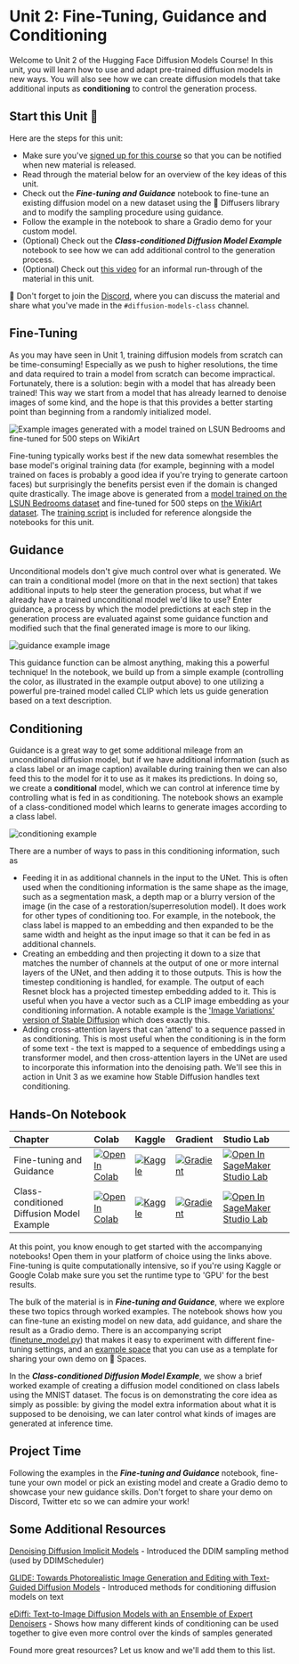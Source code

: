 # Unit 2: Fine-Tuning, Guidance and Conditioning

Welcome to Unit 2 of the Hugging Face Diffusion Models Course! In this unit, you will learn how to use and adapt pre-trained diffusion models in new ways. You will also see how we can create diffusion models that take additional inputs as **conditioning** to control the generation process.

## Start this Unit :rocket:

Here are the steps for this unit:

- Make sure you've [signed up for this course](https://huggingface.us17.list-manage.com/subscribe?u=7f57e683fa28b51bfc493d048&id=ef963b4162) so that you can be notified when new material is released.
- Read through the material below for an overview of the key ideas of this unit.
- Check out the _**Fine-tuning and Guidance**_ notebook to fine-tune an existing diffusion model on a new dataset using the 🤗 Diffusers library and to modify the sampling procedure using guidance.
- Follow the example in the notebook to share a Gradio demo for your custom model.
- (Optional) Check out the _**Class-conditioned Diffusion Model Example**_ notebook to see how we can add additional control to the generation process.
- (Optional) Check out [this video](https://www.youtube.com/watch?v=mY20iKOQ2zw) for an informal run-through of the material in this unit.


:loudspeaker: Don't forget to join the [Discord](https://huggingface.co/join/discord), where you can discuss the material and share what you've made in the `#diffusion-models-class` channel.
 
## Fine-Tuning

As you may have seen in Unit 1, training diffusion models from scratch can be time-consuming! Especially as we push to higher resolutions, the time and data required to train a model from scratch can become impractical. Fortunately, there is a solution: begin with a model that has already been trained! This way we start from a model that has already learned to denoise images of some kind, and the hope is that this provides a better starting point than beginning from a randomly initialized model.

![Example images generated with a model trained on LSUN Bedrooms and fine-tuned for 500 steps on WikiArt](https://api.wandb.ai/files/johnowhitaker/dm_finetune/2upaa341/media/images/Sample%20generations_501_d980e7fe082aec0dfc49.png)

Fine-tuning typically works best if the new data somewhat resembles the base model's original training data (for example, beginning with a model trained on faces is probably a good idea if you're trying to generate cartoon faces) but surprisingly the benefits persist even if the domain is changed quite drastically. The image above is generated from a [model trained on the LSUN Bedrooms dataset](https://huggingface.co/google/ddpm-bedroom-256) and fine-tuned for 500 steps on [the WikiArt dataset](https://huggingface.co/datasets/huggan/wikiart). The [training script](https://github.com/huggingface/diffusion-models-class/blob/main/unit2/finetune_model.py) is included for reference alongside the notebooks for this unit.

## Guidance

Unconditional models don't give much control over what is generated. We can train a conditional model (more on that in the next section) that takes additional inputs to help steer the generation process, but what if we already have a trained unconditional model we'd like to use? Enter guidance, a process by which the model predictions at each step in the generation process are evaluated against some guidance function and modified such that the final generated image is more to our liking. 

![guidance example image](https://huggingface.co/datasets/huggingface-course/documentation-images/resolve/main/diffusion-course/guidance_eg.png)

This guidance function can be almost anything, making this a powerful technique! In the notebook, we build up from a simple example (controlling the color, as illustrated in the example output above) to one utilizing a powerful pre-trained model called CLIP which lets us guide generation based on a text description. 

## Conditioning

Guidance is a great way to get some additional mileage from an unconditional diffusion model, but if we have additional information (such as a class label or an image caption) available during training then we can also feed this to the model for it to use as it makes its predictions. In doing so, we create a **conditional** model, which we can control at inference time by controlling what is fed in as conditioning. The notebook shows an example of a class-conditioned model which learns to generate images according to a class label. 

![conditioning example](https://huggingface.co/datasets/huggingface-course/documentation-images/resolve/main/diffusion-course/conditional_digit_generation.png)

There are a number of ways to pass in this conditioning information, such as
- Feeding it in as additional channels in the input to the UNet. This is often used when the conditioning information is the same shape as the image, such as a segmentation mask, a depth map or a blurry version of the image (in the case of a restoration/superresolution model). It does work for other types of conditioning too. For example, in the notebook, the class label is mapped to an embedding and then expanded to be the same width and height as the input image so that it can be fed in as additional channels.
- Creating an embedding and then projecting it down to a size that matches the number of channels at the output of one or more internal layers of the UNet, and then adding it to those outputs. This is how the timestep conditioning is handled, for example. The output of each Resnet block has a projected timestep embedding added to it. This is useful when you have a vector such as a CLIP image embedding as your conditioning information. A notable example is the ['Image Variations' version of Stable Diffusion](https://huggingface.co/spaces/lambdalabs/stable-diffusion-image-variations) which does exactly this.
- Adding cross-attention layers that can 'attend' to a sequence passed in as conditioning. This is most useful when the conditioning is in the form of some text - the text is mapped to a sequence of embeddings using a transformer model, and then cross-attention layers in the UNet are used to incorporate this information into the denoising path. We'll see this in action in Unit 3 as we examine how Stable Diffusion handles text conditioning.


## Hands-On Notebook

| Chapter                                     | Colab                                                                                                                                                                                               | Kaggle                                                                                                                                                                                                   | Gradient                                                                                                                                                                               | Studio Lab                                                                                                                                                                                                   |
|:--------------------------------------------|:----------------------------------------------------------------------------------------------------------------------------------------------------------------------------------------------------|:---------------------------------------------------------------------------------------------------------------------------------------------------------------------------------------------------------|:---------------------------------------------------------------------------------------------------------------------------------------------------------------------------------------|:-------------------------------------------------------------------------------------------------------------------------------------------------------------------------------------------------------------|
| Fine-tuning and Guidance                                | [![Open In Colab](https://colab.research.google.com/assets/colab-badge.svg)](https://colab.research.google.com/github/huggingface/diffusion-models-class/blob/main/unit2/01_finetuning_and_guidance.ipynb)              | [![Kaggle](https://kaggle.com/static/images/open-in-kaggle.svg)](https://kaggle.com/kernels/welcome?src=https://github.com/huggingface/diffusion-models-class/blob/main/unit2/01_finetuning_and_guidance.ipynb)              | [![Gradient](https://assets.paperspace.io/img/gradient-badge.svg)](https://console.paperspace.com/github/huggingface/diffusion-models-class/blob/main/unit2/01_finetuning_and_guidance.ipynb)              | [![Open In SageMaker Studio Lab](https://studiolab.sagemaker.aws/studiolab.svg)](https://studiolab.sagemaker.aws/import/github/huggingface/diffusion-models-class/blob/main/unit2/01_finetuning_and_guidance.ipynb)              |
| Class-conditioned Diffusion Model Example                               | [![Open In Colab](https://colab.research.google.com/assets/colab-badge.svg)](https://colab.research.google.com/github/huggingface/diffusion-models-class/blob/main/unit2/02_class_conditioned_diffusion_model_example.ipynb)              | [![Kaggle](https://kaggle.com/static/images/open-in-kaggle.svg)](https://kaggle.com/kernels/welcome?src=https://github.com/huggingface/diffusion-models-class/blob/main/unit2/02_class_conditioned_diffusion_model_example.ipynb)              | [![Gradient](https://assets.paperspace.io/img/gradient-badge.svg)](https://console.paperspace.com/github/huggingface/diffusion-models-class/blob/main/unit2/02_class_conditioned_diffusion_model_example.ipynb)              | [![Open In SageMaker Studio Lab](https://studiolab.sagemaker.aws/studiolab.svg)](https://studiolab.sagemaker.aws/import/github/huggingface/diffusion-models-class/blob/main/unit2/02_class_conditioned_diffusion_model_example.ipynb)              |

At this point, you know enough to get started with the accompanying notebooks! Open them in your platform of choice using the links above. Fine-tuning is quite computationally intensive, so if you're using Kaggle or Google Colab make sure you set the runtime type to 'GPU' for the best results.

The bulk of the material is in _**Fine-tuning and Guidance**_, where we explore these two topics through worked examples. The notebook shows how you can fine-tune an existing model on new data, add guidance, and share the result as a Gradio demo. There is an accompanying script ([finetune_model.py](https://github.com/huggingface/diffusion-models-class/blob/main/unit2/finetune_model.py)) that makes it easy to experiment with different fine-tuning settings, and an [example space](https://huggingface.co/spaces/johnowhitaker/color-guided-wikiart-diffusion) that you can use as a template for sharing your own demo on 🤗 Spaces. 

In the _**Class-conditioned Diffusion Model Example**_, we show a brief worked example of creating a diffusion model conditioned on class labels using the MNIST dataset. The focus is on demonstrating the core idea as simply as possible: by giving the model extra information about what it is supposed to be denoising, we can later control what kinds of images are generated at inference time.

## Project Time

Following the examples in the _**Fine-tuning and Guidance**_ notebook, fine-tune your own model or pick an existing model and create a Gradio demo to showcase your new guidance skills. Don't forget to share your demo on Discord, Twitter etc so we can admire your work!

## Some Additional Resources

[Denoising Diffusion Implicit Models](https://arxiv.org/abs/2010.02502) - Introduced the DDIM sampling method (used by DDIMScheduler)
 
[GLIDE: Towards Photorealistic Image Generation and Editing with Text-Guided Diffusion Models](https://arxiv.org/abs/2112.10741) - Introduced methods for conditioning diffusion models on text

[eDiffi: Text-to-Image Diffusion Models with an Ensemble of Expert Denoisers](https://arxiv.org/abs/2211.01324) - Shows how many different kinds of conditioning can be used together to give even more control over the kinds of samples generated

Found more great resources? Let us know and we'll add them to this list.
